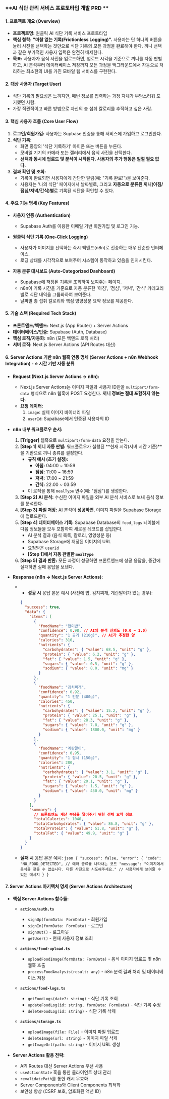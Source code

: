### **AI 식단 관리 서비스 프로토타입 개발 PRD **

#### **1. 프로젝트 개요 (Overview)**

- **프로젝트명:** 원클릭 AI 식단 기록 서비스 프로토타입
- **핵심 철학:** **"마찰 없는 기록(Frictionless Logging)".** 사용자는 단 하나의 버튼을 눌러 사진을 선택하는 것만으로 식단 기록의 모든 과정을 완료해야 한다. 끼니 선택과 같은 부가적인 사용자 입력은 완전히 배제한다.
- **목표:** 사용자가 음식 사진을 업로드하면, 업로드 시각을 기준으로 끼니를 자동 판별하고, AI 분석부터 데이터베이스 저장까지 모든 과정을 백그라운드에서 자동으로 처리하는 최소한의 UI를 가진 모바일 웹 서비스를 구현한다.

#### **2. 대상 사용자 (Target User)**

- 식단 기록의 필요성은 느끼지만, 매번 정보를 입력하는 과정 자체가 부담스러워 포기했던 사람.
- 가장 직관적이고 빠른 방법으로 자신의 총 섭취 칼로리를 추적하고 싶은 사람.

#### **3. 핵심 사용자 흐름 (Core User Flow)**

1.  **로그인/회원가입:** 사용자는 Supbase 인증을 통해 서비스에 가입하고 로그인한다.
2.  **식단 기록:**
    - 화면 중앙의 '식단 기록하기' 아이콘 또는 버튼을 누른다.
    - 모바일 기기의 카메라 또는 갤러리에서 음식 사진을 선택한다.
    - **선택과 동시에 업로드 및 분석이 시작된다. 사용자의 추가 행동은 일절 필요 없다.**
3.  **결과 확인 및 조회:**
    - 기록이 완료되면 사용자에게 간단한 알림(예: "기록 완료!")을 보여준다.
    - 사용자는 '나의 식단' 페이지에서 날짜별로, 그리고 **자동으로 분류된 끼니(아침/점심/저녁/간식)별**로 기록된 식단을 확인할 수 있다.

#### **4. 주요 기능 명세 (Key Features)**

- **사용자 인증 (Authentication)**

  - Supabase Auth를 이용한 이메일 기반 회원가입 및 로그인 기능.

- **원클릭 식단 기록 (One-Click Logging)**

  - 사용자가 이미지를 선택하는 즉시 백엔드(n8n)로 전송하는 매우 단순한 인터페이스.
  - 로딩 상태를 시각적으로 보여주어 시스템이 동작하고 있음을 인지시킨다.

- **자동 분류 대시보드 (Auto-Categorized Dashboard)**
  - Supabase에 저장된 기록을 조회하여 보여주는 페이지.
  - n8n이 기록 시간을 기준으로 자동 분류한 '아침', '점심', '저녁', '간식' 카테고리별로 식단 내역을 그룹화하여 보여준다.
  - 날짜별 총 섭취 칼로리와 핵심 영양성분 요약 정보를 제공한다.

#### **5. 기술 스택 (Required Tech Stack)**

- **프론트엔드/백엔드:** Next.js (App Router) + Server Actions
- **데이터베이스/인증:** Supabase (Auth, Database)
- **핵심 로직/자동화:** n8n (모든 백엔드 로직 처리)
- **서버 로직:** Next.js Server Actions (API Routes 대신)

#### **6. Server Actions 기반 n8n 웹훅 연동 명세 (Server Actions + n8n Webhook Integration) - ⭐ 시간 기반 자동 분류**

- **Request (Next.js Server Actions → n8n):**

  - Next.js Server Actions는 이미지 파일과 사용자 ID만을 `multipart/form-data` 형식으로 n8n 웹훅에 POST 요청한다. **끼니 정보는 절대 포함하지 않는다.**
  - **요청 데이터:**
    1.  `image`: 실제 이미지 바이너리 파일
    2.  `userId`: Supabase에서 인증된 사용자의 ID

- **n8n 내부 워크플로우 순서:**

  1.  **[Trigger]** 웹훅으로 `multipart/form-data` 요청을 받는다.
  2.  **[Step 1] 끼니 자동 판별:** 워크플로우가 실행된 **현재 시각(서버 시간 기준)**을 기반으로 끼니 종류를 결정한다.
      - **규칙 예시 (초기 설정):**
        - **아침:** 04:00 ~ 10:59
        - **점심:** 11:00 ~ 16:59
        - **저녁:** 17:00 ~ 21:59
        - **간식:** 22:00 ~ 03:59
      - 이 로직을 통해 `mealType` 변수(예: "점심")를 생성한다.
  3.  **[Step 2] AI 분석:** 수신한 이미지 파일을 외부 AI 분석 서비스로 보내 음식 정보를 분석한다.
  4.  **[Step 3] 파일 저장:** AI 분석이 **성공하면**, 이미지 파일을 Supabase Storage에 업로드한다.
  5.  **[Step 4] 데이터베이스 기록:** Supabase Database의 `food_logs` 테이블에 다음 정보들을 모두 포함하여 새로운 레코드를 삽입한다.
      - AI 분석 결과 (음식 목록, 칼로리, 영양성분 등)
      - Supabase Storage에 저장된 이미지의 URL
      - 요청받은 `userId`
      - **[Step 1]에서 자동 판별한 `mealType`**
  6.  **[Step 5] 결과 반환:** 모든 과정이 성공하면 프론트엔드에 성공 응답을, 중간에 실패하면 실패 응답을 보낸다.

- **Response (n8n → Next.js Server Actions):**
  - - **성공 시** 응답 본문 예시 (사진에 밥, 김치찌개, 계란말이가 있는 경우):
    ```json
    {
      "success": true,
      "data": {
        "items": [
          {
            "foodName": "현미밥",
            "confidence": 0.98, // AI의 분석 신뢰도 (0.0 ~ 1.0)
            "quantity": "1 공기 (210g)", // AI가 추정한 양
            "calories": 310,
            "nutrients": {
              "carbohydrates": { "value": 68.5, "unit": "g" },
              "protein": { "value": 6.2, "unit": "g" },
              "fat": { "value": 1.5, "unit": "g" },
              "sugars": { "value": 0.5, "unit": "g" },
              "sodium": { "value": 8.0, "unit": "mg" }
            }
          },
          {
            "foodName": "김치찌개",
            "confidence": 0.92,
            "quantity": "1 인분 (400g)",
            "calories": 450,
            "nutrients": {
              "carbohydrates": { "value": 15.2, "unit": "g" },
              "protein": { "value": 25.1, "unit": "g" },
              "fat": { "value": 28.3, "unit": "g" },
              "sugars": { "value": 7.8, "unit": "g" },
              "sodium": { "value": 1800.0, "unit": "mg" }
            }
          },
          {
            "foodName": "계란말이",
            "confidence": 0.95,
            "quantity": "1 접시 (150g)",
            "calories": 280,
            "nutrients": {
              "carbohydrates": { "value": 3.1, "unit": "g" },
              "protein": { "value": 20.5, "unit": "g" },
              "fat": { "value": 20.1, "unit": "g" },
              "sugars": { "value": 1.5, "unit": "g" },
              "sodium": { "value": 450.0, "unit": "mg" }
            }
          }
        ],
        "summary": {
          // 프론트엔드 계산 부담을 덜어주기 위한 전체 요약 정보
          "totalCalories": 1040,
          "totalCarbohydrates": { "value": 86.8, "unit": "g" },
          "totalProtein": { "value": 51.8, "unit": "g" },
          "totalFat": { "value": 49.9, "unit": "g" }
        }
      }
    }
    ```
  - **실패 시** 응답 본문 예시:
    `json
{
  "success": false,
  "error": {
    "code": "NO_FOOD_DETECTED", // 에러 종류를 나타내는 코드
    "message": "이미지에서 음식을 찾을 수 없습니다. 다른 사진으로 시도해주세요." // 사용자에게 보여줄 수 있는 메시지
  }
}
`

#### **7. Server Actions 아키텍처 명세 (Server Actions Architecture)**

- **핵심 Server Actions 함수들:**

  - **`actions/auth.ts`**
    - `signUp(formData: FormData)` - 회원가입
    - `signIn(formData: FormData)` - 로그인
    - `signOut()` - 로그아웃
    - `getUser()` - 현재 사용자 정보 조회

  - **`actions/food-upload.ts`**
    - `uploadFoodImage(formData: FormData)` - 음식 이미지 업로드 및 n8n 웹훅 호출
    - `processFoodAnalysis(result: any)` - n8n 분석 결과 처리 및 데이터베이스 저장

  - **`actions/food-logs.ts`**
    - `getFoodLogs(date?: string)` - 식단 기록 조회
    - `updateFoodLog(id: string, formData: FormData)` - 식단 기록 수정
    - `deleteFoodLog(id: string)` - 식단 기록 삭제

  - **`actions/storage.ts`**
    - `uploadImage(file: File)` - 이미지 파일 업로드
    - `deleteImage(url: string)` - 이미지 파일 삭제
    - `getImageUrl(path: string)` - 이미지 URL 생성

- **Server Actions 활용 전략:**
  - API Routes 대신 Server Actions 우선 사용
  - `useActionState` 훅을 통한 클라이언트 상태 관리
  - `revalidatePath`를 통한 캐시 무효화
  - Server Components와 Client Components 최적화
  - 보안성 향상 (CSRF 보호, 암호화된 액션 ID)
